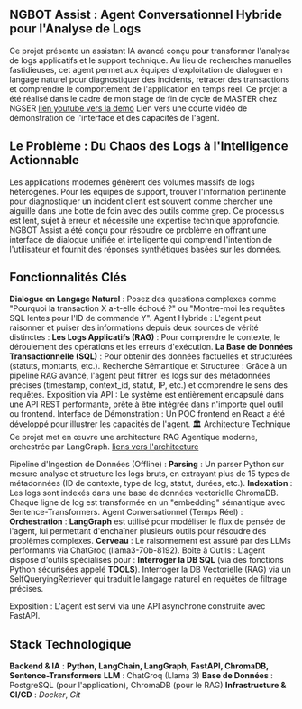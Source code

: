 ## NGBOT Assist : Agent Conversationnel Hybride pour l'Analyse de Logs
Ce projet présente un assistant IA avancé conçu pour transformer l'analyse de logs applicatifs et le support technique. Au lieu de recherches manuelles fastidieuses, cet agent permet aux équipes d'exploitation de dialoguer en langage naturel pour diagnostiquer des incidents, retracer des transactions et comprendre le comportement de l'application en temps réel.
Ce projet a été réalisé dans le cadre de mon stage de fin de cycle de MASTER chez NGSER
[lien youtube vers la demo](https://youtu.be/RZADO153XmI )
Lien vers une courte vidéo de démonstration de l'interface et des capacités de l'agent.
## Le Problème : Du Chaos des Logs à l'Intelligence Actionnable
Les applications modernes génèrent des volumes massifs de logs hétérogènes. Pour les équipes de support, trouver l'information pertinente pour diagnostiquer un incident client est souvent comme chercher une aiguille dans une botte de foin avec des outils comme grep. Ce processus est lent, sujet à erreur et nécessite une expertise technique approfondie.
NGBOT Assist a été conçu pour résoudre ce problème en offrant une interface de dialogue unifiée et intelligente qui comprend l'intention de l'utilisateur et fournit des réponses synthétiques basées sur les données.
## Fonctionnalités Clés
**Dialogue en Langage Naturel** : Posez des questions complexes comme "Pourquoi la transaction X a-t-elle échoué ?" ou "Montre-moi les requêtes SQL lentes pour l'ID de commande Y".
Agent Hybride : L'agent peut raisonner et puiser des informations depuis deux sources de vérité distinctes :
**Les Logs Applicatifs (RAG)** : Pour comprendre le contexte, le déroulement des opérations et les erreurs d'exécution.
**La Base de Données Transactionnelle (SQL)** : Pour obtenir des données factuelles et structurées (statuts, montants, etc.).
Recherche Sémantique et Structurée : Grâce à un pipeline RAG avancé, l'agent peut filtrer les logs sur des métadonnées précises (timestamp, context_id, statut, IP, etc.) et comprendre le sens des requêtes.
Exposition via API : Le système est entièrement encapsulé dans une API REST performante, prête à être intégrée dans n'importe quel outil ou frontend.
Interface de Démonstration : Un POC frontend en React a été développé pour illustrer les capacités de l'agent.
🏛️ Architecture Technique
Ce projet met en œuvre une architecture RAG Agentique moderne, orchestrée par LangGraph.
[liens vers l'architecture](https://drive.google.com/file/d/10f3fk2HX0i9dPwPQRxaPj1W77H2WDo3O/view?usp=sharing )

Pipeline d'Ingestion de Données (Offline) :
**Parsing** : Un parser Python sur mesure analyse et structure les logs bruts, en extrayant plus de 15 types de métadonnées (ID de contexte, type de log, statut, durées, etc.).
**Indexation** : Les logs sont indexés dans une base de données vectorielle ChromaDB. Chaque ligne de log est transformée en un "embedding" sémantique avec Sentence-Transformers.
Agent Conversationnel (Temps Réel) :
**Orchestration** : **LangGraph** est utilisé pour modéliser le flux de pensée de l'agent, lui permettant d'enchaîner plusieurs outils pour résoudre des problèmes complexes.
**Cerveau** : Le raisonnement est assuré par des LLMs performants via ChatGroq (llama3-70b-8192).
Boîte à Outils : L'agent dispose d'outils spécialisés pour :
**Interroger la DB SQL** (via des fonctions Python sécurisées appelé **TOOLS**).
Interroger la DB Vectorielle (RAG) via un SelfQueryingRetriever qui traduit le langage naturel en requêtes de filtrage précises.

Exposition : L'agent est servi via une API asynchrone construite avec FastAPI.
## Stack Technologique
**Backend & IA** : **Python, LangChain, LangGraph, FastAPI, ChromaDB, Sentence-Transformers**
**LLM** : ChatGroq (Llama 3)
**Base de Données** : PostgreSQL (pour l'application), ChromaDB (pour le RAG)
**Infrastructure & CI/CD** :  *Docker*, *Git*
